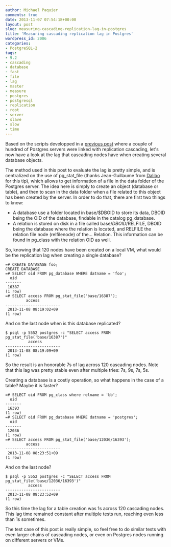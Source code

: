 ```yaml
---
author: Michael Paquier
comments: true
date: 2013-11-07 07:54:18+00:00
layout: post
slug: measuring-cascading-replication-lag-in-postgres
title: 'Measuring cascading replication lag in Postgres'
wordpress_id: 2006
categories:
- PostgreSQL-2
tags:
- 9.2
- cascading
- database
- fast
- file
- lag
- master
- measure
- postgres
- postgresql
- replication
- root
- server
- slave
- slow
- time
---
```

Based on the scripts developped in a [previous post](http://michael.otacoo.com/postgresql-2/cascading-replication-in-chain-with-10-100-200-nodes/) where a couple of hundred of Postgres servers were linked with replication cascading, let's now have a look at the lag that cascading nodes have when creating several database objects.

The method used in this post to evaluate the lag is pretty simple, and is centralized on the use of pg\_stat\_file (thanks Jean-Guillaume from [Dalibo](http://www.dalibo.com/) for this tip), which allows to get information of a file in the data folder of the Postgres server. The idea here is simply to create an object (database or table), and then to scan in the data folder when a file related to this object has been created by the server. In order to do that, there are first two things to know:

  * A database use a folder located in base/$DBOID to store its data, DBOID being the OID of the database, findable in the catalog pg\_database.
  * A relation is stored on disk in a file called base/$DBOID/$RELFILE, DBOID being the database where the relation is located, and RELFILE the relation file node (relfilenode) of the... Relation. This information can be found in pg\_class with the relation OID as well.

So, knowing that 120 nodes have been created on a local VM, what would be the replication lag when creating a single database?

    =# CREATE DATABASE foo;
    CREATE DATABASE
    =# SELECT oid FROM pg_database WHERE datname = 'foo';
      oid
    -------
     16387
    (1 row)
    =# SELECT access FROM pg_stat_file('base/16387');
             access
    ------------------------
     2013-11-08 08:19:02+09
    (1 row)

And on the last node when is this database replicated?

    $ psql -p 5552 postgres -c "SELECT access FROM pg_stat_file('base/16387')"
              access
    ------------------------
     2013-11-08 08:19:09+09
    (1 row)

So the result is an honorable 7s of lag across 120 cascading nodes. Note that this lag was pretty stable even after multiple tries: 7s, 9s, 7s, 5s.

Creating a database is a costly operation, so what happens in the case of a table? Maybe it is faster?

    =# SELECT oid FROM pg_class where relname = 'bb';
      oid
    -------
     16393
    (1 row)
    =# SELECT oid FROM pg_database WHERE datname = 'postgres';
      oid
    -------
     12036
    (1 row)
    =# SELECT access FROM pg_stat_file('base/12036/16393');
             access
    ------------------------
     2013-11-08 08:23:51+09
    (1 row)

And on the last node?

    $ psql -p 5552 postgres -c "SELECT access FROM pg_stat_file('base/12036/16393')"
              access
    ------------------------
     2013-11-08 08:23:52+09
    (1 row)

So this time the lag for a table creation was 1s across 120 cascading nodes. This lag time remained constant after multiple tests run, reaching even less than 1s sometimes.

The test case of this post is really simple, so feel free to do similar tests with even larger chains of cascading nodes, or even on Postgres nodes running on different servers or VMs.
